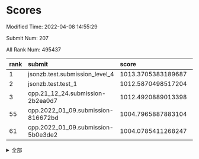 # Scores

Modified Time: 2022-04-08 14:55:29

Submit Num: 207

All Rank Num: 495437

| rank |               submit               |       score        |       sigma        | pk_num |
| :--- | :--------------------------------- | :----------------- | :----------------- | :----- |
| 1    | jsonzb.test.submission_level_4     | 1013.3705383189687 | 0.8321504204852586 | 9577   |
| 2    | jsonzb.test.test_1                 | 1012.5870498517204 | 0.8180288794969186 | 9573   |
| 3    | cpp.21_12_24.submission-2b2ea0d7   | 1012.4920889013398 | 0.8060953058988355 | 9570   |
| 55   | cpp.2022_01_09.submission-816672bd | 1004.7965887883104 | 0.7016607090889039 | 9572   |
| 61   | cpp.2022_01_09.submission-5b0e3de2 | 1004.0785411268247 | 0.7179522613821766 | 9568   |


<details>
<summary>全部</summary>

| rank |                 submit                 |       score        |       sigma        | pk_num |
| :--- | :------------------------------------- | :----------------- | :----------------- | :----- |
| 1    | jsonzb.test.submission_level_4         | 1013.3705383189687 | 0.8321504204852586 | 9577   |
| 2    | jsonzb.test.test_1                     | 1012.5870498517204 | 0.8180288794969186 | 9573   |
| 3    | cpp.21_12_24.submission-2b2ea0d7       | 1012.4920889013398 | 0.8060953058988355 | 9570   |
| 4    | gobigger.level_3.submission_level_3_3  | 1012.3122997284308 | 0.7846083242714167 | 9574   |
| 5    | gobigger.level_3.submission_level_3_2  | 1011.9187122285398 | 0.7688654168586636 | 9570   |
| 6    | gobigger.level_3.submission_level_3_30 | 1011.9081019260063 | 0.7904863925198558 | 9575   |
| 7    | gobigger.level_3.submission_level_3_40 | 1011.6723461469035 | 0.7625825393272423 | 9570   |
| 8    | gobigger.level_3.submission_level_3_9  | 1011.6260694347169 | 0.7811758346631913 | 9577   |
| 9    | gobigger.level_3.submission_level_3_37 | 1011.53966089632   | 0.7711859560651411 | 9578   |
| 10   | gobigger.level_3.submission_level_3_26 | 1011.3897103353122 | 0.7699587258631932 | 9577   |
| 11   | gobigger.level_3.submission_level_3_10 | 1011.0947047340359 | 0.7671838040329588 | 9574   |
| 12   | gobigger.level_3.submission_level_3_47 | 1011.0531219200478 | 0.7691607795047807 | 9573   |
| 13   | gobigger.level_3.submission_level_3_32 | 1010.8670554867289 | 0.7641223241743165 | 9575   |
| 14   | gobigger.level_3.submission_level_3_28 | 1010.864901163666  | 0.7755497573138188 | 9576   |
| 15   | gobigger.level_3.submission_level_3_1  | 1010.8094984120636 | 0.780546881195256  | 9577   |
| 16   | gobigger.level_3.submission_level_3_27 | 1010.7878616160925 | 0.7546440193848163 | 9577   |
| 17   | gobigger.level_3.submission_level_3_49 | 1010.5274957871321 | 0.7740522861264993 | 9575   |
| 18   | gobigger.level_3.submission_level_3_7  | 1010.4222610330268 | 0.7476256730508728 | 9572   |
| 19   | gobigger.level_3.submission_level_3_36 | 1010.3695598237337 | 0.7830606327912646 | 9575   |
| 20   | gobigger.level_3.submission_level_3_19 | 1010.2773039428496 | 0.7395597149336773 | 9570   |
| 21   | gobigger.level_3.submission_level_3_33 | 1010.1808019557519 | 0.7798531831750076 | 9572   |
| 22   | gobigger.level_3.submission_level_3_43 | 1010.1671409235689 | 0.7620163315704336 | 9572   |
| 23   | gobigger.level_3.submission_level_3_31 | 1010.1548726813733 | 0.772928176054355  | 9579   |
| 24   | gobigger.level_3.submission_level_3_46 | 1009.9419187528764 | 0.7471391102028724 | 9572   |
| 25   | gobigger.level_3.submission_level_3_18 | 1009.884678459517  | 0.7745689646767648 | 9577   |
| 26   | gobigger.level_3.submission_level_3_38 | 1009.852187107778  | 0.7440514296116226 | 9576   |
| 27   | gobigger.level_3.submission_level_3_13 | 1009.8507235731976 | 0.75840029533373   | 9574   |
| 28   | gobigger.level_3.submission_level_3_41 | 1009.8296602813183 | 0.7702354605665662 | 9578   |
| 29   | gobigger.level_3.submission_level_3_20 | 1009.6759472437856 | 0.7408521345951334 | 9574   |
| 30   | gobigger.level_3.submission_level_3_24 | 1009.6674404597225 | 0.7830335377082962 | 9567   |
| 31   | gobigger.level_3.submission_level_3_39 | 1009.6585891824734 | 0.7585365030171937 | 9575   |
| 32   | gobigger.level_3.submission_level_3_35 | 1009.6416495448041 | 0.7600810700507045 | 9572   |
| 33   | gobigger.level_3.submission_level_3_45 | 1009.6021019908102 | 0.7582688673221886 | 9571   |
| 34   | gobigger.level_3.submission_level_3_34 | 1009.5696748289267 | 0.753578207129806  | 9574   |
| 35   | gobigger.level_3.submission_level_3_23 | 1009.5327693209641 | 0.7612059741817606 | 9572   |
| 36   | gobigger.level_3.submission_level_3_29 | 1009.4832387341573 | 0.764655694999863  | 9576   |
| 37   | gobigger.level_3.submission_level_3_0  | 1009.4659502883204 | 0.7554772795082356 | 9569   |
| 38   | gobigger.level_3.submission_level_3_12 | 1009.4190848185418 | 0.7438618406449768 | 9573   |
| 39   | gobigger.level_3.submission_level_3_22 | 1009.4155685494956 | 0.7656818090689086 | 9572   |
| 40   | gobigger.level_3.submission_level_3_15 | 1009.3888200566334 | 0.7537290275747294 | 9573   |
| 41   | gobigger.level_3.submission_level_3_16 | 1009.3875038059988 | 0.7394498180965506 | 9575   |
| 42   | gobigger.level_3.submission_level_3_42 | 1009.2521884477433 | 0.7467297097554904 | 9575   |
| 43   | gobigger.level_3.submission_level_3_14 | 1009.1513634474757 | 0.7649008764335632 | 9573   |
| 44   | gobigger.level_3.submission_level_3_21 | 1009.0514750120594 | 0.7627112616897185 | 9573   |
| 45   | gobigger.level_3.submission_level_3_48 | 1008.9857838767163 | 0.7446645517434808 | 9573   |
| 46   | gobigger.level_3.submission_level_3_5  | 1008.806905767617  | 0.7352252275395174 | 9566   |
| 47   | gobigger.level_3.submission_level_3_44 | 1008.6621496958628 | 0.7412697776280276 | 9576   |
| 48   | gobigger.level_3.submission_level_3_17 | 1008.6578153079802 | 0.737516622193792  | 9571   |
| 49   | gobigger.level_3.submission_level_3_4  | 1008.6551649236154 | 0.7214135064520705 | 9576   |
| 50   | gobigger.level_3.submission_level_3_25 | 1008.6209939719442 | 0.7331056200701264 | 9573   |
| 51   | gobigger.level_3.submission_level_3_6  | 1008.5071329717489 | 0.7425008058969635 | 9573   |
| 52   | gobigger.level_3.submission_level_3_8  | 1008.2085049231757 | 0.737026849254392  | 9572   |
| 53   | gobigger.level_3.submission_level_3_11 | 1007.872167937279  | 0.7247357988015164 | 9573   |
| 54   | gobigger.level_1.submission_level_1_10 | 1005.3714581669216 | 0.7225609850594612 | 9574   |
| 55   | cpp.2022_01_09.submission-816672bd     | 1004.7965887883104 | 0.7016607090889039 | 9572   |
| 56   | gobigger.level_1.submission_level_1_28 | 1004.5987476276309 | 0.7122432267060735 | 9569   |
| 57   | gobigger.level_1.submission_level_1_7  | 1004.42290137156   | 0.728280394847409  | 9569   |
| 58   | gobigger.level_1.submission_level_1_16 | 1004.3233743830166 | 0.7066463591069718 | 9574   |
| 59   | gobigger.level_1.submission_level_1_31 | 1004.3177378058263 | 0.7116487668517438 | 9573   |
| 60   | gobigger.level_1.submission_level_1_12 | 1004.1126044384016 | 0.7282872248146555 | 9580   |
| 61   | cpp.2022_01_09.submission-5b0e3de2     | 1004.0785411268247 | 0.7179522613821766 | 9568   |
| 62   | gobigger.level_1.submission_level_1_17 | 1004.0036833818915 | 0.7133871591716231 | 9571   |
| 63   | gobigger.level_1.submission_level_1_2  | 1003.976304412973  | 0.7186714495372445 | 9578   |
| 64   | gobigger.level_1.submission_level_1_0  | 1003.9453265256121 | 0.7291276942119891 | 9570   |
| 65   | gobigger.level_1.submission_level_1_11 | 1003.8969131435027 | 0.718726505666635  | 9576   |
| 66   | gobigger.level_1.submission_level_1_43 | 1003.7963670280061 | 0.7099258108561194 | 9574   |
| 67   | gobigger.level_1.submission_level_1_34 | 1003.731051761861  | 0.7153016016619246 | 9573   |
| 68   | gobigger.level_1.submission_level_1_37 | 1003.6764145712128 | 0.7129359927539811 | 9576   |
| 69   | gobigger.level_1.submission_level_1_15 | 1003.6152429237956 | 0.715757384815195  | 9579   |
| 70   | gobigger.level_1.submission_level_1_30 | 1003.593367119406  | 0.7332118654936841 | 9573   |
| 71   | gobigger.level_1.submission_level_1_23 | 1003.4690946122531 | 0.7188041338166746 | 9576   |
| 72   | gobigger.level_1.submission_level_1_22 | 1003.4276210174089 | 0.707342135350382  | 9574   |
| 73   | gobigger.level_1.submission_level_1_33 | 1003.3700328262464 | 0.7140660402605228 | 9572   |
| 74   | gobigger.level_1.submission_level_1_29 | 1003.3529600563953 | 0.7234321002559108 | 9575   |
| 75   | gobigger.level_1.submission_level_1_21 | 1003.2842904430322 | 0.7191143585902906 | 9569   |
| 76   | gobigger.level_1.submission_level_1_20 | 1003.2434114060815 | 0.7114857135731285 | 9572   |
| 77   | gobigger.level_1.submission_level_1_48 | 1003.2361291227724 | 0.7167544981904593 | 9571   |
| 78   | gobigger.level_1.submission_level_1_1  | 1003.2230366596802 | 0.7093792101992069 | 9574   |
| 79   | gobigger.level_1.submission_level_1_14 | 1003.2106194379754 | 0.7038964043008991 | 9578   |
| 80   | gobigger.level_1.submission_level_1_32 | 1003.1274230535004 | 0.7291224788849167 | 9575   |
| 81   | gobigger.level_1.submission_level_1_39 | 1003.1199948247926 | 0.7120864747337449 | 9573   |
| 82   | gobigger.level_1.submission_level_1_26 | 1003.1170748638909 | 0.7197280073169936 | 9575   |
| 83   | gobigger.level_1.submission_level_1_4  | 1003.1082381110414 | 0.7241300873104252 | 9572   |
| 84   | gobigger.level_1.submission_level_1_19 | 1003.0919431107806 | 0.7199387503958593 | 9575   |
| 85   | gobigger.level_1.submission_level_1_18 | 1003.0342030285536 | 0.7008598274171386 | 9575   |
| 86   | gobigger.level_1.submission_level_1_49 | 1003.0042632032976 | 0.7178296824474842 | 9571   |
| 87   | gobigger.level_1.submission_level_1_40 | 1002.9796912233024 | 0.7200000279783645 | 9576   |
| 88   | gobigger.level_1.submission_level_1_45 | 1002.9775652387362 | 0.7125949312396475 | 9577   |
| 89   | gobigger.level_1.submission_level_1_6  | 1002.9322842350588 | 0.6986248551168908 | 9573   |
| 90   | gobigger.level_1.submission_level_1_41 | 1002.8902785977104 | 0.7059495594608238 | 9568   |
| 91   | gobigger.level_1.submission_level_1_13 | 1002.740679592704  | 0.7192211874787979 | 9580   |
| 92   | gobigger.level_1.submission_level_1_8  | 1002.734408384885  | 0.7085447403290336 | 9571   |
| 93   | gobigger.level_1.submission_level_1_25 | 1002.6990657553421 | 0.7057704121668924 | 9576   |
| 94   | gobigger.level_1.submission_level_1_36 | 1002.5167539846113 | 0.7159664537167549 | 9578   |
| 95   | gobigger.level_1.submission_level_1_46 | 1002.4947414102361 | 0.7015539257922887 | 9576   |
| 96   | gobigger.level_1.submission_level_1_5  | 1002.4792515942586 | 0.7192355280965903 | 9580   |
| 97   | gobigger.level_1.submission_level_1_38 | 1002.341920934433  | 0.7138378567527932 | 9573   |
| 98   | gobigger.level_1.submission_level_1_35 | 1002.2938583844975 | 0.7180452532437883 | 9576   |
| 99   | gobigger.level_1.submission_level_1_3  | 1002.2760813787022 | 0.7162241467578466 | 9570   |
| 100  | gobigger.level_1.submission_level_1_47 | 1002.1120748709766 | 0.7016002057406924 | 9577   |
| 101  | gobigger.level_1.submission_level_1_9  | 1002.1089431334188 | 0.7163522255568132 | 9574   |
| 102  | gobigger.level_1.submission_level_1_44 | 1002.1041286270943 | 0.7099695062315949 | 9575   |
| 103  | gobigger.level_1.submission_level_1_27 | 1001.9176318399262 | 0.7154112983130254 | 9572   |
| 104  | gobigger.level_1.submission_level_1_42 | 1001.6984360275931 | 0.7102550977877523 | 9571   |
| 105  | gobigger.level_1.submission_level_1_24 | 1001.3550467187821 | 0.7100183999875346 | 9570   |
| 106  | gobigger.random.submission_random_22   | 997.6448269604061  | 0.7087272716651187 | 9574   |
| 107  | gobigger.random.submission_random_49   | 997.2211391423408  | 0.7025932431678605 | 9575   |
| 108  | gobigger.random.submission_random_28   | 997.0636666019361  | 0.7042826084300078 | 9569   |
| 109  | gobigger.random.submission_random_1    | 997.0126941090854  | 0.7125899862057116 | 9571   |
| 110  | gobigger.random.submission_random_10   | 996.9670287063554  | 0.7093256853068971 | 9572   |
| 111  | gobigger.random.submission_random_26   | 996.8836740736618  | 0.7138351780600086 | 9571   |
| 112  | gobigger.random.submission_random_20   | 996.8279753940454  | 0.703899628479341  | 9572   |
| 113  | gobigger.random.submission_random_34   | 996.8045640331648  | 0.7149236757081402 | 9577   |
| 114  | gobigger.random.submission_random_13   | 996.6613827224796  | 0.7016718551975609 | 9572   |
| 115  | gobigger.random.submission_random_15   | 996.5830540851433  | 0.7140429959150059 | 9574   |
| 116  | gobigger.random.submission_random_16   | 996.4388431921776  | 0.7195332442587881 | 9572   |
| 117  | gobigger.random.submission_random_25   | 996.3737644107291  | 0.7106093635682985 | 9571   |
| 118  | gobigger.random.submission_random_3    | 996.3392903743025  | 0.7116592244106685 | 9572   |
| 119  | gobigger.random.submission_random_17   | 996.3070418537402  | 0.7059799485017091 | 9574   |
| 120  | gobigger.random.submission_random_40   | 996.3017510315426  | 0.709691669268222  | 9577   |
| 121  | gobigger.random.submission_random_44   | 996.2502891897079  | 0.7050630492362475 | 9575   |
| 122  | gobigger.random.submission_random_12   | 996.2338283096781  | 0.7214016075411296 | 9567   |
| 123  | gobigger.random.submission_random_18   | 996.2232804959397  | 0.7163214697254289 | 9575   |
| 124  | gobigger.random.submission_random_36   | 996.1102711585221  | 0.7022887527013255 | 9572   |
| 125  | gobigger.random.submission_random_14   | 996.0385530581082  | 0.7070583411074931 | 9573   |
| 126  | gobigger.random.submission_random_33   | 995.9962354972116  | 0.7140734434099804 | 9573   |
| 127  | gobigger.random.submission_random_7    | 995.9737883003374  | 0.7154964397442469 | 9571   |
| 128  | gobigger.random.submission_random_35   | 995.972778016841   | 0.6979633693411968 | 9571   |
| 129  | gobigger.random.submission_random_2    | 995.9338493469846  | 0.7105986897590825 | 9577   |
| 130  | gobigger.random.submission_random_11   | 995.8862683337422  | 0.7192448573739946 | 9575   |
| 131  | gobigger.random.submission_random_8    | 995.8627838089634  | 0.7149294868396001 | 9572   |
| 132  | gobigger.random.submission_random_41   | 995.8377440027733  | 0.7209403219479449 | 9574   |
| 133  | gobigger.random.submission_random_9    | 995.7835879237279  | 0.7155445315563979 | 9574   |
| 134  | gobigger.random.submission_random_39   | 995.7819864569612  | 0.7050697356476026 | 9573   |
| 135  | gobigger.random.submission_random_45   | 995.7368589722685  | 0.71118938254499   | 9574   |
| 136  | gobigger.random.submission_random_23   | 995.7184696349124  | 0.711025608637867  | 9566   |
| 137  | gobigger.random.submission_random_6    | 995.6461759863521  | 0.6922631637578874 | 9573   |
| 138  | gobigger.random.submission_random_4    | 995.6252336180718  | 0.7076990987730116 | 9568   |
| 139  | gobigger.random.submission_random_38   | 995.5068922581447  | 0.7142361603179248 | 9574   |
| 140  | gobigger.random.submission_random_48   | 995.4884207696967  | 0.7123965851937734 | 9574   |
| 141  | gobigger.random.submission_random_29   | 995.4672994690425  | 0.7173143255613228 | 9574   |
| 142  | gobigger.random.submission_random_21   | 995.4354504514025  | 0.7048556215016026 | 9574   |
| 143  | gobigger.random.submission_random_5    | 995.4304247274833  | 0.7032046777735594 | 9581   |
| 144  | gobigger.random.submission_random_37   | 995.3237526152158  | 0.7132087918831843 | 9578   |
| 145  | gobigger.random.submission_random_42   | 995.2135267389727  | 0.7102419446405283 | 9576   |
| 146  | gobigger.random.submission_random_30   | 995.1926548483183  | 0.7173074853326626 | 9580   |
| 147  | gobigger.random.submission_random_31   | 995.1421837703026  | 0.7201645845976583 | 9573   |
| 148  | gobigger.random.submission_random_24   | 995.0928901734243  | 0.7001468400996445 | 9573   |
| 149  | gobigger.random.submission_random_27   | 995.0763593607836  | 0.7076668166639193 | 9573   |
| 150  | gobigger.random.submission_random_43   | 994.9503956646413  | 0.717954182792605  | 9573   |
| 151  | gobigger.random.submission_random_46   | 994.9067226077653  | 0.716296754549849  | 9573   |
| 152  | gobigger.random.submission_random_19   | 994.8931011507716  | 0.7277049507639177 | 9576   |
| 153  | gobigger.random.submission_random_32   | 994.8408656338677  | 0.7163604153352824 | 9573   |
| 154  | gobigger.random.submission_random_47   | 994.8335323138522  | 0.7121714908041792 | 9571   |
| 155  | gobigger.random.submission_random_0    | 994.683749995029   | 0.711004326030996  | 9573   |
| 156  | gobigger.level_2.submission_level_2_11 | 994.6780433340981  | 0.7131068914152479 | 9573   |
| 157  | gobigger.level_2.submission_level_2_29 | 994.4381125941818  | 0.7378381017652691 | 9570   |
| 158  | gobigger.level_2.submission_level_2_33 | 994.0399708771067  | 0.730926874385651  | 9572   |
| 159  | gobigger.level_2.submission_level_2_42 | 993.9185085676736  | 0.7309951801909544 | 9569   |
| 160  | gobigger.level_2.submission_level_2_12 | 993.787982772308   | 0.7334029153693434 | 9572   |
| 161  | gobigger.level_2.submission_level_2_44 | 993.7043046585301  | 0.7205717485870945 | 9578   |
| 162  | gobigger.level_2.submission_level_2_47 | 993.6460252551198  | 0.7306933683628467 | 9574   |
| 163  | gobigger.level_2.submission_level_2_20 | 993.6439260798131  | 0.7398371447129574 | 9576   |
| 164  | gobigger.level_2.submission_level_2_39 | 993.5668145205597  | 0.7389154988740176 | 9573   |
| 165  | gobigger.level_2.submission_level_2_43 | 993.5521779307097  | 0.7179576762879621 | 9577   |
| 166  | gobigger.level_2.submission_level_2_25 | 993.5258774644611  | 0.7312240634002785 | 9572   |
| 167  | gobigger.level_2.submission_level_2_10 | 993.3868001319067  | 0.7448813758147287 | 9571   |
| 168  | gobigger.level_2.submission_level_2_13 | 993.3664721858448  | 0.7324495697064158 | 9576   |
| 169  | gobigger.level_2.submission_level_2_24 | 993.3360587881344  | 0.7505272856068484 | 9577   |
| 170  | gobigger.level_2.submission_level_2_32 | 993.3280845672728  | 0.7563411010467124 | 9574   |
| 171  | gobigger.level_2.submission_level_2_0  | 993.312692946168   | 0.736493103219896  | 9575   |
| 172  | gobigger.level_2.submission_level_2_3  | 993.2258398295569  | 0.7485636691929268 | 9568   |
| 173  | gobigger.level_2.submission_level_2_35 | 993.1854617524392  | 0.7270105648091387 | 9575   |
| 174  | gobigger.level_2.submission_level_2_19 | 993.1771854220129  | 0.7304180719582729 | 9576   |
| 175  | gobigger.level_2.submission_level_2_6  | 993.1221034021279  | 0.7353826665502683 | 9570   |
| 176  | gobigger.level_2.submission_level_2_8  | 993.1076709097895  | 0.743492227817671  | 9569   |
| 177  | gobigger.level_2.submission_level_2_22 | 993.1023344962141  | 0.7422905505799106 | 9569   |
| 178  | gobigger.level_2.submission_level_2_4  | 993.005866304126   | 0.7546397649668114 | 9574   |
| 179  | gobigger.level_2.submission_level_2_40 | 992.7197767396384  | 0.7356962327325125 | 9579   |
| 180  | gobigger.level_2.submission_level_2_15 | 992.4433771284165  | 0.7383065188905553 | 9581   |
| 181  | gobigger.level_2.submission_level_2_18 | 992.409732747858   | 0.758519517581981  | 9573   |
| 182  | gobigger.level_2.submission_level_2_21 | 992.357819202884   | 0.7354212568736187 | 9572   |
| 183  | gobigger.level_2.submission_level_2_14 | 992.2754142043581  | 0.7287536354624237 | 9573   |
| 184  | gobigger.level_2.submission_level_2_37 | 992.1008964092194  | 0.7330965525293862 | 9578   |
| 185  | gobigger.level_2.submission_level_2_31 | 992.0787394441625  | 0.7533819999830462 | 9575   |
| 186  | gobigger.level_2.submission_level_2_23 | 992.0539167791679  | 0.719118440803837  | 9574   |
| 187  | gobigger.level_2.submission_level_2_16 | 992.0230346544043  | 0.7454567645251381 | 9574   |
| 188  | gobigger.level_2.submission_level_2_27 | 991.9966326730503  | 0.7298111088468267 | 9577   |
| 189  | gobigger.level_2.submission_level_2_1  | 991.969939472908   | 0.7532754836360211 | 9573   |
| 190  | gobigger.level_2.submission_level_2_41 | 991.753979658725   | 0.7373760473915894 | 9573   |
| 191  | gobigger.level_2.submission_level_2_34 | 991.6757115597559  | 0.7472614475472861 | 9576   |
| 192  | gobigger.level_2.submission_level_2_26 | 991.6739980670237  | 0.7442497894335343 | 9573   |
| 193  | gobigger.level_2.submission_level_2_49 | 991.5656653859237  | 0.7357550359072671 | 9570   |
| 194  | gobigger.level_2.submission_level_2_46 | 991.5235639194336  | 0.738747142646963  | 9577   |
| 195  | gobigger.level_2.submission_level_2_36 | 991.5177766612557  | 0.7414798841240756 | 9573   |
| 196  | gobigger.level_2.submission_level_2_48 | 991.517202633826   | 0.7351401207927857 | 9573   |
| 197  | gobigger.level_2.submission_level_2_7  | 991.5099720155799  | 0.769262776195686  | 9575   |
| 198  | gobigger.level_2.submission_level_2_9  | 991.3379868204394  | 0.7754987684431919 | 9570   |
| 199  | gobigger.level_2.submission_level_2_45 | 991.1627649569466  | 0.7587208384349752 | 9577   |
| 200  | gobigger.level_2.submission_level_2_17 | 991.1454448773277  | 0.763433450863979  | 9574   |
| 201  | gobigger.level_2.submission_level_2_38 | 991.1108156404686  | 0.7810260314542048 | 9574   |
| 202  | gobigger.level_2.submission_level_2_30 | 990.7997318139029  | 0.7640993798717018 | 9575   |
| 203  | gobigger.level_2.submission_level_2_5  | 990.6563648518637  | 0.7385923393959726 | 9575   |
| 204  | gobigger.level_2.submission_level_2_28 | 990.4576751838507  | 0.7500131038595597 | 9573   |
| 205  | gobigger.level_2.submission_level_2_2  | 990.0973039524769  | 0.7553112167277369 | 9577   |
| 206  | gobigger.none.submission_none_0        | 976.9644165740688  | 1.3152857077961184 | 9572   |
| 207  | gobigger.none.submission_none_1        | 976.677085563819   | 1.350013560633202  | 9579   |

</details>